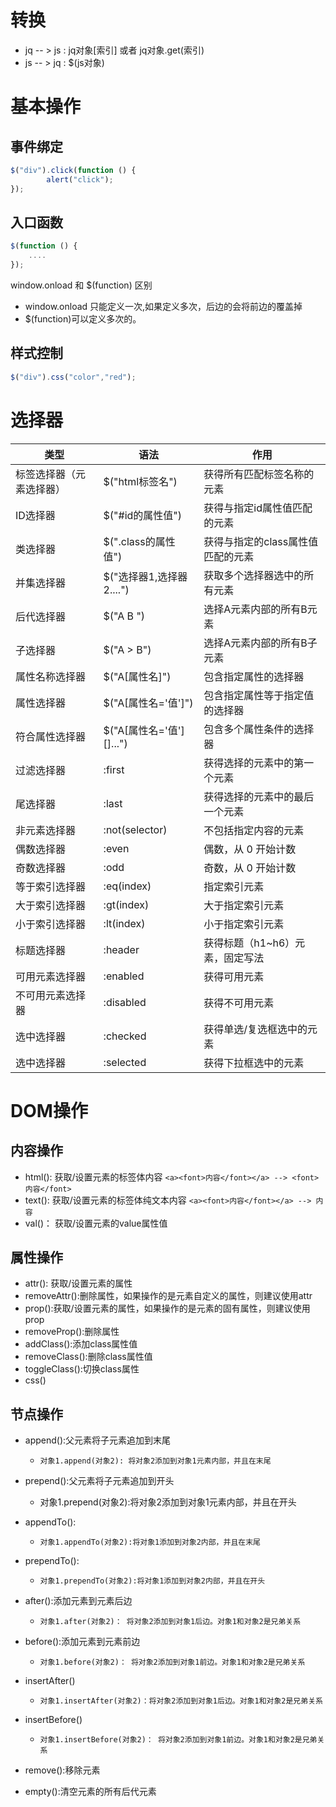 # 转换

- jq -- > js : jq对象[索引] 或者 jq对象.get(索引)
- js -- > jq : $(js对象)

# 基本操作

## 事件绑定

```javascript
$("div").click(function () {
        alert("click");
});
```

## 入口函数

```javascript
$(function () {
    ....
});
```

window.onload 和 $(function) 区别

- window.onload 只能定义一次,如果定义多次，后边的会将前边的覆盖掉
- $(function)可以定义多次的。

## 样式控制

```javascript
$("div").css("color","red");
```

# 选择器

类型           | 语法                   | 作用
------------ | -------------------- | -------------------
标签选择器（元素选择器） | $("html标签名")         | 获得所有匹配标签名称的元素
ID选择器        | $("#id的属性值")         | 获得与指定id属性值匹配的元素
类选择器         | $(".class的属性值")      | 获得与指定的class属性值匹配的元素
并集选择器        | $("选择器1,选择器2....")   | 获取多个选择器选中的所有元素
后代选择器        | $("A B ")            | 选择A元素内部的所有B元素
子选择器         | $("A > B")           | 选择A元素内部的所有B子元素
属性名称选择器      | $("A[属性名]")          | 包含指定属性的选择器
属性选择器        | $("A[属性名='值']")      | 包含指定属性等于指定值的选择器
符合属性选择器      | $("A[属性名='值'][]...") | 包含多个属性条件的选择器
过滤选择器        | :first               | 获得选择的元素中的第一个元素
尾选择器         | :last                | 获得选择的元素中的最后一个元素
非元素选择器       | :not(selector)       | 不包括指定内容的元素
偶数选择器        | :even                | 偶数，从 0 开始计数
奇数选择器        | :odd                 | 奇数，从 0 开始计数
等于索引选择器      | :eq(index)           | 指定索引元素
大于索引选择器      | :gt(index)           | 大于指定索引元素
小于索引选择器      | :lt(index)           | 小于指定索引元素
标题选择器        | :header              | 获得标题（h1~h6）元素，固定写法
可用元素选择器      | :enabled             | 获得可用元素
不可用元素选择器     | :disabled            | 获得不可用元素
选中选择器        | :checked             | 获得单选/复选框选中的元素
选中选择器        | :selected            | 获得下拉框选中的元素

# DOM操作

## 内容操作

- html(): 获取/设置元素的标签体内容 `<a><font>内容</font></a> --> <font>内容</font>`
- text(): 获取/设置元素的标签体纯文本内容 `<a><font>内容</font></a> --> 内容`
- val()： 获取/设置元素的value属性值

## 属性操作

- attr(): 获取/设置元素的属性
- removeAttr():删除属性，如果操作的是元素自定义的属性，则建议使用attr
- prop():获取/设置元素的属性，如果操作的是元素的固有属性，则建议使用prop
- removeProp():删除属性
- addClass():添加class属性值
- removeClass():删除class属性值
- toggleClass():切换class属性
- css()

## 节点操作

- append():父元素将子元素追加到末尾

  - `对象1.append(对象2): 将对象2添加到对象1元素内部，并且在末尾`

- prepend():父元素将子元素追加到开头

  - 对象1.prepend(对象2):将对象2添加到对象1元素内部，并且在开头

- appendTo():

  - `对象1.appendTo(对象2):将对象1添加到对象2内部，并且在末尾`

- prependTo():

  - `对象1.prependTo(对象2):将对象1添加到对象2内部，并且在开头`

- after():添加元素到元素后边

  - `对象1.after(对象2)： 将对象2添加到对象1后边。对象1和对象2是兄弟关系`

- before():添加元素到元素前边

  - `对象1.before(对象2)： 将对象2添加到对象1前边。对象1和对象2是兄弟关系`

- insertAfter()

  - `对象1.insertAfter(对象2)：将对象2添加到对象1后边。对象1和对象2是兄弟关系`

- insertBefore()

  - `对象1.insertBefore(对象2)： 将对象2添加到对象1前边。对象1和对象2是兄弟关系`

- remove():移除元素
- empty():清空元素的所有后代元素

